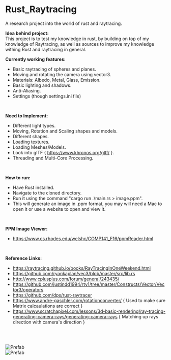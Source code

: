 # Rust_Raytracing
A research project into the world of rust and raytracing.
<br/>

**Idea behind project:**<br/>
This project is to test my knowledge in rust, by building on top of my knowledge of Raytracing, as well as sources to improve my knowledge withing Rust and raytracing in general.
<br/>

**Currently working features:**<br/>
- Basic raytracing of spheres and planes.
- Moving and rotating the camera using vector3.
- Materials: Albedo, Metal, Glass, Emission.
- Basic lighting and shadows.
- Anti-Aliasing.
- Settings (though settings.ini file) 
<br/>

**Need to Implement:**<br/>
- Different light types.
- Moving, Rotation and Scaling shapes and models.
- Different shapes.
- Loading textures.
- Loading Meshes/Models.
- Look into glTF { https://www.khronos.org/gltf/ }.
- Threading and Multi-Core Processing.
<br/>

**How to run:**<br/>
- Have Rust installed.
- Navigate to the cloned directory.
- Run it using the command "cargo run .\main.rs > image.ppm".
- This will generate an image in .ppm format, you may will need a Mac to open it or use a website to open and view it.
<br/>

**PPM Image Viewer:**<br/>
- https://www.cs.rhodes.edu/welshc/COMP141_F16/ppmReader.html
<br/>

**Reference Links:**<br/>
- https://raytracing.github.io/books/RayTracingInOneWeekend.html
- https://github.com/ryankaplan/vec3/blob/master/src/lib.rs
- http://www.cplusplus.com/forum/general/243435/
- https://github.com/justindd1994/rtv1/tree/master/Constructs/Vector/Vector3/operators
- https://github.com/dps/rust-raytracer
- https://www.andre-gaschler.com/rotationconverter/ { Used to make sure Matrix calcaulations are correct }
- https://www.scratchapixel.com/lessons/3d-basic-rendering/ray-tracing-generating-camera-rays/generating-camera-rays { Matching up rays direction with camera's direction }
<br/>
<br/>

![Prefab](https://github.com/justindd1994/Rust_Raytracing/blob/master/images/ray-tracing-demo-5.png)<br/>
![Prefab](https://github.com/justindd1994/Rust_Raytracing/blob/master/images/ray-tracing-demo-6.png)<br/>
